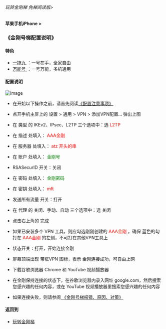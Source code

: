 ###### 玩转金刚梯 免梯阅读版>
#### 苹果手机iPhone >
### 《金刚号梯配置说明》

#### 特色
  - [ 一拖九 ](https://github.com/a2zitpro/web/blob/master/LadderFree/kkDictionary/OneForNine.md)：一号在手，全家自由
  - [ 万能号 ](https://github.com/a2zitpro/web/blob/master/LadderFree/kkDictionary/KKLadderKKIDMultipurpose.md)：一号万能，多机通用
 
#### 配置说明
![image](https://github.com/a2zitpro/web/blob/master/24491F5B-F762-4C61-AB73-50B2F409CF92.jpeg)

- 在开始以下操作之前，请首先阅读[《配置注意事项》](https://github.com/a2zitpro/web/blob/master/LadderFree/kkDictionary/ConsiderationsWhileConfigureKKID.md)

- 点开手机主屏上的 设置 > 通用 > VPN > 添加VPN配置… 弹出上图
- 在 类型 的 IKEv2、IPsec、L2TP 三个选项中：选<font color="Red"> L2TP </font>
- 在 描述 处填入：<font color="Red"> AAA金刚 </font>
- 在 服务器 处填入：<font color="Red"> atz 开头的串 </font>
- 在 账户 处填入：<font color="Green"> 金刚号 </font>
- RSASecurID 开关：关闭
- 在 密码 处填入：<font color="Green"> 金刚密码 </font>
- 在 密钥 处填入：<font color="Red"> mft </font>
- 发送所有流量 开关：打开
- 在 代理 的 关闭、手动、自动 三个选项中：选 关闭
- 点击右上角的 完成
- 如果已安装多个 VPN 工具，则应勾选刚刚创建的<font color="Red"> AAA金刚 </font>，确保 蓝色的勾 打在<font color="Red"> AAA金刚 </font>的左侧，不可打在其他VPN工具上
- 状态开关：打开，开始连接金刚
- 屏幕顶端出现 带框VPN 图标，表示 金刚连接成功，可自由上网
- 下载谷歌浏览器 Chrome 和 YouTube 视频播放器
- 在金刚保持连接的状态下，在谷歌浏览器内录入网址 google.com，然后搜索您感兴趣的任何内容，或在 YouTube 视频播放器里搜索您感兴趣的任何内容
- 如果连接失败，则请参阅[ 《金刚号梯报错、原因、对策》](https://github.com/a2zitpro/web/blob/master/LadderFree/kkDictionary/KKLadderKKIDErroMessage.md)


#### 返回到
- [玩转金刚梯](https://github.com/a2zitpro/web/blob/master/LadderFree/A.md)
